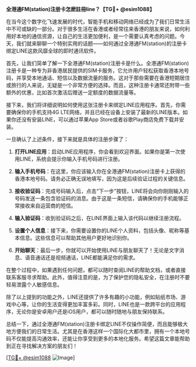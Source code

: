 **全港通FM(station)注册卡怎麽註冊line？【TG💪+ @esim1088】**

在当今这个数字化飞速发展的时代，智能手机和移动网络已经成为了我们日常生活中不可或缺的一部分。对于很多生活在香港或者经常往来香港的朋友来说，如何利用好本地的通信资源，让自己的生活更加便利，是一个需要认真考虑的问题。今天，我们就来聊聊一个特别实用的话题——如何通过全港通FM(station)的注册卡绑定LINE这款风靡全球的即时通讯软件。

首先，让我们简单了解一下全港通FM(station)注册卡是什么。全港通FM(station)注册卡是一种专为非香港居民提供的SIM卡服务，它允许用户轻松获取香港本地号码，并享受本地通话、短信以及数据流量的服务。这对于那些需要在香港短期居住或旅行的人来说，无疑是一个非常方便的选择。而且，这种注册卡通常还附带一些额外的优惠，比如首次激活后赠送一定额度的数据流量等。

接下来，我们将详细说明如何使用这张注册卡来绑定LINE应用程序。首先，你需要确保你的手机支持4G LTE网络，并且已经在设备上安装了最新的LINE版本。如果你还没有安装LINE，可以通过苹果App Store或者谷歌Play商店免费下载并安装。

一旦确认了上述条件，接下来就是具体的注册步骤了：

1. **打开LINE应用**：启动LINE应用程序，你会看到欢迎界面。如果你是第一次使用LINE，系统会提示你输入手机号码进行注册。

2. **输入手机号码**：在这里，你应该输入你在全港通FM(station)注册卡上获得的香港本地号码。请务必正确无误地填写，因为这是后续验证过程的关键信息。

3. **接收验证码**：完成号码输入后，点击“下一步”按钮，LINE将会向你刚刚输入的号码发送一条包含验证码的消息。由于这是一条短信，请确保你的手机能够正常接收来自运营商的短信。

4. **输入验证码**：收到验证码之后，在LINE界面上输入该代码以继续注册流程。

5. **设置个人信息**：接下来，你需要设置你的LINE个人资料，包括头像、昵称等基本信息。这些信息可以帮助其他用户更好地识别你。

6. **开始聊天**：最后一步，你就可以开始使用LINE与朋友聊天了！无论是文字消息、语音通话还是视频通话，LINE都能满足你的需求。

在整个过程中，如果遇到任何问题，都可以随时查阅LINE的帮助文档，或者直接联系客服寻求帮助。此外，值得注意的是，为了保护您的隐私安全，在注册时不要轻易泄露个人敏感信息。

除了以上提到的功能之外，LINE还提供了许多有趣的小功能，例如贴纸市场、游戏中心等，让你的生活变得更加丰富多彩。同时，LINE也是一款跨平台的应用程序，无论你是安卓用户还是iOS用户，都可以随时随地与朋友保持联系。

总结一下，通过全港通FM(station)注册卡绑定LINE不仅操作简便，而且能够极大地方便我们的日常生活。尤其是在香港这样一个国际化大都市里，拥有一个本地号码不仅能提高沟通效率，还能让你享受到更多的本地化服务。希望这篇文章能帮助到正在寻找解决方案的朋友们！

[[TG💪+ @esim1088](https://t.me/s/esim1088) ![Image](https://i.postimg.cc/4NQfJmqS/Snipaste-2025-05-13-00-14-12.png)]